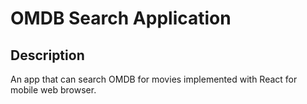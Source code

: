 # OMDB Search Application

## Description

An app that can search OMDB for movies implemented with React for mobile web browser.
